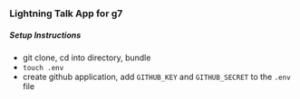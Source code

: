 ### Lightning Talk App for g7

##### Setup Instructions

-  git clone, cd into directory, bundle
-  `touch .env`
-  create github application, add `GITHUB_KEY` and `GITHUB_SECRET` to the `.env` file
